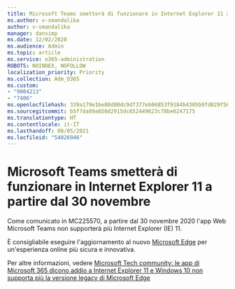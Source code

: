 ```yaml
---
title: Microsoft Teams smetterà di funzionare in Internet Explorer 11 a partire dal 30 novembre
ms.author: v-smandalika
author: v-smandalika
manager: dansimp
ms.date: 12/02/2020
ms.audience: Admin
ms.topic: article
ms.service: o365-administration
ROBOTS: NOINDEX, NOFOLLOW
localization_priority: Priority
ms.collection: Adm_O365
ms.custom:
- "9004213"
- "7406"
ms.openlocfilehash: 339a179e1be88d80dc9df377eb06853f9184b4305b9fd029f565ba54fd30e546
ms.sourcegitcommit: b5f7da89a650d2915dc652449623c78be6247175
ms.translationtype: HT
ms.contentlocale: it-IT
ms.lasthandoff: 08/05/2021
ms.locfileid: "54026946"
---
```

# <a name="microsoft-teams-will-stop-working-on-internet-explorer-11-from-nov-30th"></a>Microsoft Teams smetterà di funzionare in Internet Explorer 11 a partire dal 30 novembre

Come comunicato in MC225570, a partire dal 30 novembre 2020 l'app Web Microsoft Teams non supporterà più Internet Explorer (IE) 11. 

È consigliabile eseguire l'aggiornamento al nuovo [Microsoft Edge](https://www.microsoft.com/edge) per un'esperienza online più sicura e innovativa. 

Per altre informazioni, vedere [Microsoft Tech community: le app di Microsoft 365 dicono addio a Internet Explorer 11 e Windows 10 non supporta più la versione legacy di Microsoft Edge](https://techcommunity.microsoft.com/t5/microsoft-365-blog/microsoft-365-apps-say-farewell-to-internet-explorer-11-and/ba-p/1591666)

